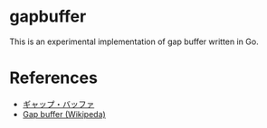 # gapbuffer
This is an experimental implementation of gap buffer written in Go.
# References
- [ギャップ・バッファ](http://takty.stxst.com/res/gapbuf/index.html)
- [Gap buffer (Wikipeda)](https://en.wikipedia.org/wiki/Gap_buffer)
